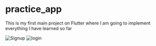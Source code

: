 # practice_app

<p> This is my first main project on Flutter where I am going to implement everything I have learned so far</p>

![Signup](https://github.com/Abd-Khn/practice_app/assets/92436828/881a30c0-d546-4f09-a538-75f7d8e6eb6f)
![login](https://github.com/Abd-Khn/practice_app/assets/92436828/33720a4e-6b7a-43c7-8bdd-3a32f4ed2f5b)

